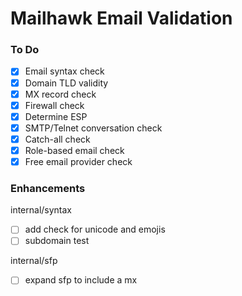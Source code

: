 # Mailhawk Email Validation

### To Do

- [x] Email syntax check
- [x] Domain TLD validity
- [x] MX record check
- [x] Firewall check
- [x] Determine ESP
- [x] SMTP/Telnet conversation check
- [x] Catch-all check
- [x] Role-based email check
- [x] Free email provider check

### Enhancements

internal/syntax
- [ ] add check for unicode and emojis
- [ ] subdomain test

internal/sfp
- [ ] expand sfp to include a mx
